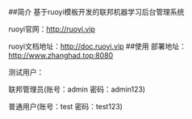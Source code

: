 
##简介
基于ruoyi模板开发的联邦机器学习后台管理系统

ruoyi官网：http://ruoyi.vip

ruoyi文档地址：http://doc.ruoyi.vip
##使用
部署地址：http://www.zhanghad.top:8080

测试用户：

联邦管理员(账号：admin 密码：admin123)

普通用户(账号：test 密码：test123)
